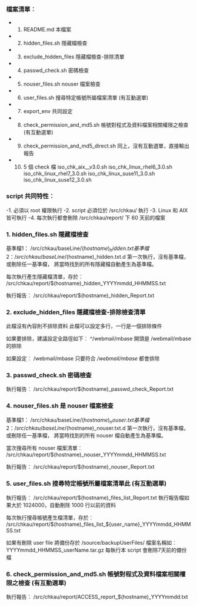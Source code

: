### 檔案清單︰
- 01. README.md                          本檔案
- 02. hidden_files.sh                    隱藏檔檢查
- 03. exclude_hidden_files               隱藏檔檢查-排除清單
- 04. passwd_check.sh                    密碼檢查
- 05. nouser_files.sh                    nouser 檔案檢查
- 06. user_files.sh                      搜尋特定帳號所屬檔案清單 (有互動選單)
- 07. export_env                         共同設定
- 08. check_permission_and_md5.sh        帳號對程式及資料檔案相關權限之檢查 (有互動選單)
- 09. check_permission_and_md5_direct.sh 同上，沒有互動選單，直接輸出報告
- 10. 5 個 check 檔
    iso_chk_aix__v3.0.sh
    iso_chk_linux_rhel6_3.0.sh
    iso_chk_linux_rhel7_3.0.sh
    iso_chk_linux_suse11_3.0.sh
    iso_chk_linux_suse12_3.0.sh


### script 共同特性︰
-1. 必須以 root 權限執行
-2. script 必須位於 /src/chkau/ 執行
-3. Linux 和 AIX 皆可執行
-4. 每次執行都會刪除 /src/chkau/report/ 下 60 天前的檔案


### 1. hidden_files.sh 隱藏檔檢查

   基準檔1：  /src/chkau/baseLine/$(hostname)_hidden.txt
   基準檔2：  /src/chkau/baseLine/$(hostname)_hidden.txt.d
   第一次執行，沒有基準檔，或刪除任一基準檔，
   將當時找到的所有隱藏檔自動產生為基準檔。
  
   每次執行產生隱藏檔清單，存於︰
   /src/chkau/report/$(hostname)_hidden_YYYYmmdd_HHMMSS.txt
   
   執行報告︰  /src/chkau/report/$(hostname)_hidden_Report.txt


### 2. exclude_hidden_files 隱藏檔檢查-排除檢查清單

   此檔沒有內容則不排除資料
   此檔可以設定多行，一行是一個排除條件
   
   如果要排除，建議設定全路徑如下︰
   ^/webmail/mbase
   開頭是 /webmail/mbase 的排除
   
   如果設定︰
   /webmail/mbase
   只要符合 */webmail/mbase* 都會排除


### 3. passwd_check.sh 密碼檢查

   執行報告︰  /src/chkau/report/$(hostname)_passwd_check_Report.txt


### 4. nouser_files.sh 是 nouser 檔案檢查

   基準檔1：  /src/chkau/baseLine/$(hostname)_nouser.txt
   基準檔2：  /src/chkau/baseLine/$(hostname)_nouser.txt.d
   第一次執行，沒有基準檔，或刪除任一基準檔，
   將當時找到的所有 nouser 檔自動產生為基準檔。

   當次搜尋所有 nouser 檔案清單︰
   /src/chkau/report/$(hostname)_nouser_YYYYmmdd_HHMMSS.txt
   
   執行報告︰  /src/chkau/report/$(hostname)_nouser_Report.txt


### 5. user_files.sh 搜尋特定帳號所屬檔案清單此 (有互動選單)

   執行報告︰  /src/chkau/report/$(hostname)_files_list_Report.txt
   執行報告檔如果大於 1024000，自動刪除 1000 行以前的資料
   
   每次執行搜尋帳號產生檔清單，存於︰
   /src/chkau/report/$(hostname)_files_list_${user_name}_YYYYmmdd_HHMMSS.txt
   
   如果有刪除 user file 將備份存於 /source/backupUserFiles/
   檔案名稱如︰ YYYYmmdd_HHMMSS_userName.tar.gz
   每執行本 script 會刪除7天前的備份檔

   
### 6. check_permission_and_md5.sh 帳號對程式及資料檔案相關權限之檢查 (有互動選單)

   執行報告︰  /src/chkau/report/ACCESS_report_$(hostname)_YYYYmmdd.txt

